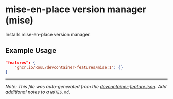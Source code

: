 
# mise-en-place version manager (mise)

Installs mise-en-place version manager.

## Example Usage

```json
"features": {
    "ghcr.io/RouL/devcontainer-features/mise:1": {}
}
```





---

_Note: This file was auto-generated from the [devcontainer-feature.json](https://github.com/RouL/devcontainer-features/blob/main/src/mise/devcontainer-feature.json).  Add additional notes to a `NOTES.md`._
